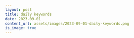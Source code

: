 ```yaml
---
layout: post
title: daily keywords
date: 2023-09-01
content_url: assets/images/2023-09-01-daily-keywords.png
is_image: true
---
```

